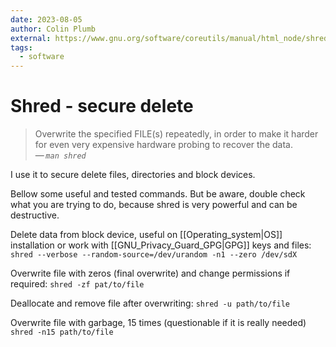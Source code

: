 ```yaml
---
date: 2023-08-05
author: Colin Plumb
external: https://www.gnu.org/software/coreutils/manual/html_node/shred-invocation.html
tags:
  - software
---
```


# Shred - secure delete

> Overwrite the specified FILE(s) repeatedly, in order to make it harder for
> even very expensive hardware probing to recover the data.\
> — <cite>`man shred`</cite>

I use it to secure delete files, directories and block devices.

Bellow some useful and tested commands. But be aware, double check what you are
trying to do, because shred is very powerful and can be destructive.

Delete data from block device, useful on [[Operating_system|OS]] installation or
work with [[GNU_Privacy_Guard_GPG|GPG]] keys and files:
    `shred --verbose --random-source=/dev/urandom -n1 --zero /dev/sdX`

Overwrite file with zeros (final overwrite) and change permissions if required:
    `shred -zf pat/to/file`

Deallocate and remove file after overwriting:
    `shred -u path/to/file`

Overwrite file with garbage, 15 times (questionable if it is really needed)
    `shred -n15 path/to/file`

